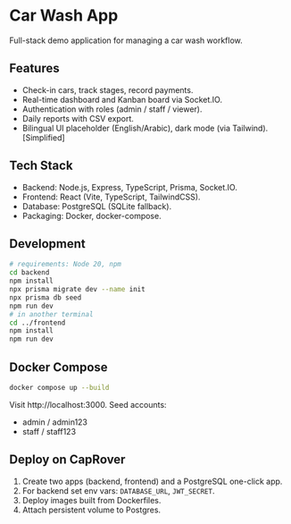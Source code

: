 # Car Wash App

Full-stack demo application for managing a car wash workflow.

## Features

- Check-in cars, track stages, record payments.
- Real-time dashboard and Kanban board via Socket.IO.
- Authentication with roles (admin / staff / viewer).
- Daily reports with CSV export.
- Bilingual UI placeholder (English/Arabic), dark mode (via Tailwind). [Simplified]

## Tech Stack

- Backend: Node.js, Express, TypeScript, Prisma, Socket.IO.
- Frontend: React (Vite, TypeScript, TailwindCSS).
- Database: PostgreSQL (SQLite fallback).
- Packaging: Docker, docker-compose.

## Development

```bash
# requirements: Node 20, npm
cd backend
npm install
npx prisma migrate dev --name init
npx prisma db seed
npm run dev
# in another terminal
cd ../frontend
npm install
npm run dev
```

## Docker Compose

```bash
docker compose up --build
```
Visit http://localhost:3000. Seed accounts:
- admin / admin123
- staff / staff123

## Deploy on CapRover

1. Create two apps (backend, frontend) and a PostgreSQL one-click app.
2. For backend set env vars: `DATABASE_URL`, `JWT_SECRET`.
3. Deploy images built from Dockerfiles.
4. Attach persistent volume to Postgres.

